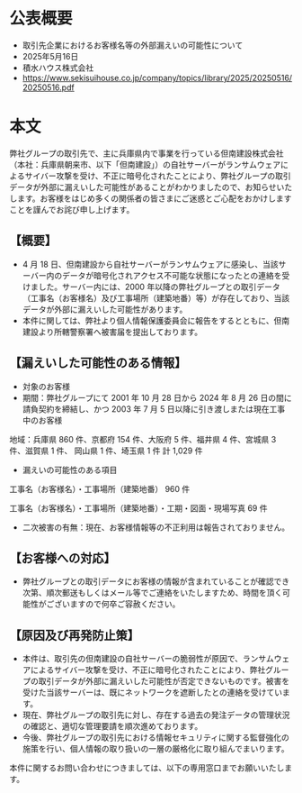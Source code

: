 # 公表概要
- 取引先企業におけるお客様名等の外部漏えいの可能性について
- 2025年5月16日
- 積水ハウス株式会社
- https://www.sekisuihouse.co.jp/company/topics/library/2025/20250516/20250516.pdf

# 本文
弊社グループの取引先で、主に兵庫県内で事業を行っている但南建設株式会社（本社：兵庫県朝来市、以下「但南建設」）の自社サーバーがランサムウェアによるサイバー攻撃を受け、不正に暗号化されたことにより、弊社グループの取引データが外部に漏えいした可能性があることがわかりましたので、お知らせいたします。お客様をはじめ多くの関係者の皆さまにご迷惑とご心配をおかけしますことを謹んでお詫び申し上げます。

## 【概要】
- 4 月 18 日、但南建設から自社サーバーがランサムウェアに感染し、当該サーバー内のデータが暗号化されアクセス不可能な状態になったとの連絡を受けました。サーバー内には、2000 年以降の弊社グループとの取引データ（工事名（お客様名）及び工事場所（建築地番）等）が存在しており、当該データが外部に漏えいした可能性があります。
- 本件に関しては、弊社より個人情報保護委員会に報告をするとともに、但南建設より所轄警察署へ被害届を提出しております。

## 【漏えいした可能性のある情報】
- 対象のお客様
- 期間：弊社グループにて 2001 年 10 月 28 日から 2024 年 8 月 26 日の間に請負契約を締結し、かつ 2003 年 7 月 5 日以降に引き渡しまたは現在工事中のお客様

地域：兵庫県 860 件、京都府 154 件、大阪府 5 件、福井県 4 件、宮城県 3 件、滋賀県 1 件、
岡山県 1 件、埼玉県 1 件 計 1,029 件

- 漏えいの可能性のある項目

工事名（お客様名）・工事場所（建築地番） 960 件

工事名（お客様名）・工事場所（建築地番）・工期・図面・現場写真 69 件

- 二次被害の有無：現在、お客様情報等の不正利用は報告されておりません。

## 【お客様への対応】
- 弊社グループとの取引データにお客様の情報が含まれていることが確認でき次第、順次郵送もしくはメール等でご連絡をいたしますため、時間を頂く可能性がございますので何卒ご容赦ください。

## 【原因及び再発防止策】
- 本件は、取引先の但南建設の自社サーバーの脆弱性が原因で、ランサムウェアによるサイバー攻撃を受け、不正に暗号化されたことにより、弊社グループの取引データが外部に漏えいした可能性が否定できないものです。被害を受けた当該サーバーは、既にネットワークを遮断したとの連絡を受けています。
- 現在、弊社グループの取引先に対し、存在する過去の発注データの管理状況の確認と、適切な管理要請を順次進めております。
- 今後、弊社グループの取引先における情報セキュリティに関する監督強化の施策を行い、個人情報の取り扱いの一層の厳格化に取り組んでまいります。

本件に関するお問い合わせにつきましては、以下の専用窓口までお願いいたします。
